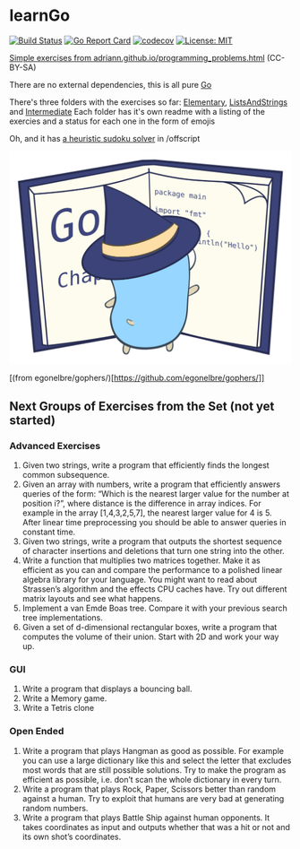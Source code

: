 # learnGo
[![Build Status](https://app.travis-ci.com/samiam2013/learnGo.svg?branch=master)](https://app.travis-ci.com/samiam2013/learnGo) [![Go Report Card](https://goreportcard.com/badge/github.com/samiam2013/learnGo)](https://goreportcard.com/report/github.com/samiam2013/learnGo) [![codecov](https://codecov.io/gh/samiam2013/learnGo/branch/master/graph/badge.svg?token=IP08B0OHKW)](https://codecov.io/gh/samiam2013/learnGo) [![License: MIT](https://img.shields.io/badge/License-MIT-yellow.svg)](https://opensource.org/licenses/MIT)

[Simple exercises from adriann.github.io/programming_problems.html](https://adriann.github.io/programming_problems.html) (CC-BY-SA)

There are no external dependencies, this is all pure [Go](https://www.golang.org)

There's three folders with the exercises so far: [Elementary](elementary/), [ListsAndStrings](listsandstrings/) and [Intermediate](intermediate/) Each folder has it's own readme with a listing of the exercies and a status for each one in the form of emojis

Oh, and it has [a heuristic sudoku solver](offscript/sudoku.go) in /offscript

![gopherLearn](offscript/witch-learning.svg)

[(from egonelbre/gophers/)[https://github.com/egonelbre/gophers/]]

## Next Groups of Exercises from the Set (not yet started)
### Advanced Exercises

1. Given two strings, write a program that efficiently finds the longest common subsequence.
2. Given an array with numbers, write a program that efficiently answers queries of the form: “Which is the nearest larger value for the number at position i?”, where distance is the difference in array indices. For example in the array [1,4,3,2,5,7], the nearest larger value for 4 is 5. After linear time preprocessing you should be able to answer queries in constant time.
3. Given two strings, write a program that outputs the shortest sequence of character insertions and deletions that turn one string into the other.
4. Write a function that multiplies two matrices together. Make it as efficient as you can and compare the performance to a polished linear algebra library for your language. You might want to read about Strassen’s algorithm and the effects CPU caches have. Try out different matrix layouts and see what happens.
5. Implement a van Emde Boas tree. Compare it with your previous search tree implementations.
6. Given a set of d-dimensional rectangular boxes, write a program that computes the volume of their union. Start with 2D and work your way up.

### GUI

1. Write a program that displays a bouncing ball.
2. Write a Memory game.
3. Write a Tetris clone

### Open Ended

1. Write a program that plays Hangman as good as possible. For example you can use a large dictionary like this and select the letter that excludes most words that are still possible solutions. Try to make the program as efficient as possible, i.e. don’t scan the whole dictionary in every turn.
2. Write a program that plays Rock, Paper, Scissors better than random against a human. Try to exploit that humans are very bad at generating random numbers.
3. Write a program that plays Battle Ship against human opponents. It takes coordinates as input and outputs whether that was a hit or not and its own shot’s coordinates.
